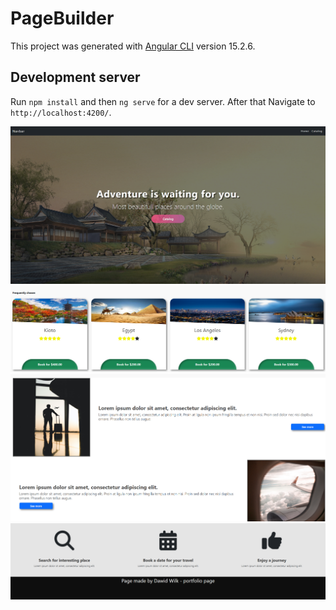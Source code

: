 # PageBuilder

This project was generated with [Angular CLI](https://github.com/angular/angular-cli) version 15.2.6.

## Development server

Run `npm install` and then `ng serve` for a dev server. After that Navigate to `http://localhost:4200/`.

<img src='www/homePage.PNG' alt='homePage'/>
<img src='www/offers.PNG' alt='offers'/>
<img src='www/about.PNG' alt='about'/>
<img src='www/footer.PNG' alt='footer'/>
